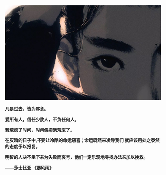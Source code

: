 ![](images/title.JPG)

**凡是过去，皆为序章。**

**爱所有人，信任少数人，不负任何人。**

**我荒废了时间，时间便把我荒废了。**

**在灰暗的日子中,不要让冷酷的命运窃喜；命运既然来凌辱我们,就应该用处之泰然的态度予以报复。**

**明智的人决不坐下来为失败而哀号，他们一定乐观地寻找办法来加以挽救。**

**——莎士比亚 《暴风雨》**

<!--
**ZYBO-o/ZYBO-o** is a ✨ _special_ ✨ repository because its `README.md` (this file) appears on your GitHub profile.

Here are some ideas to get you started:

- 🔭 I’m currently working on ...
- 🌱 I’m currently learning ...
- 👯 I’m looking to collaborate on ...
- 🤔 I’m looking for help with ...
- 💬 Ask me about ...
- 📫 How to reach me: ...
- 😄 Pronouns: ...
- ⚡ Fun fact: ...
-->
